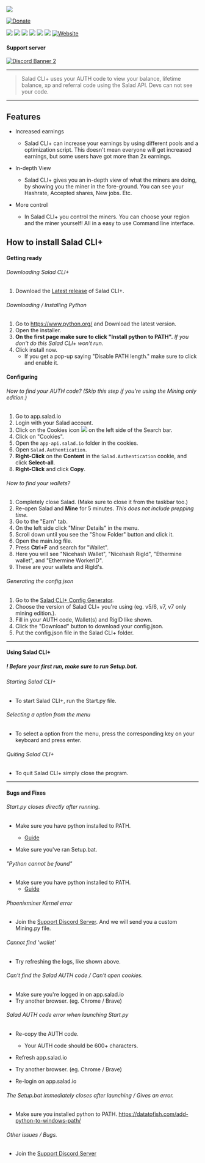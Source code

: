![](https://media.discordapp.net/attachments/844185675489607690/845581142701637672/Logo.png)

<!-- Badges -->

[![Donate](https://img.shields.io/badge/$-support-ff69b4.svg?style=flat-square)](https://paypal.me/WalkxCode)

![](https://img.shields.io/github/languages/code-size/WalkxCode/SaladCLI_Plus?style=flat-square) ![](https://img.shields.io/github/downloads/WalkxCode/SaladCLI_Plus/total?style=flat-square) ![](https://img.shields.io/github/license/WalkxCode/SaladCLI_Plus?style=flat-square) ![](https://img.shields.io/github/stars/WalkxCode/SaladCLI_Plus?style=flat-square)
![](https://img.shields.io/github/v/release/WalkxCode/SaladCLI_Plus?style=flat-square) ![](https://img.shields.io/github/v/tag/WalkxCode/SaladCLI_Plus?style=flat-square) [![Website](https://img.shields.io/website?down_color=red&down_message=offline&style=flat-square&up_color=green&up_message=online&url=https%3A%2F%2Fwalkyltd.xyz)](https://walkyltd.xyz/saladcli)

#### Support server
[![Discord Banner 2](https://discordapp.com/api/guilds/836251413544828929/widget.png?style=banner2)](https://discord.gg/D2VBbJDz8c)

<!-- End Badges -->

---

> Salad CLI+ uses your AUTH code to view your balance, lifetime balance, xp and referral code using the Salad API. Devs can not see your code.

---

## Features
- Increased earnings
  + Salad CLI+ can increase your earnings by using different pools and a optimization script. This doesn't mean everyone will get increased earnings, but some users have got more than 2x earnings.

- In-depth View
  + Salad CLI+ gives you an in-depth view of what the miners are doing, by showing you the miner in the fore-ground. You can see your Hashrate, Accepted shares, New jobs. Etc.

- More control
  + In Salad CLI+ you сontrol the miners. You can choose your region and the miner yourself! All in a easy to use Command line interface.



<!-- Install guide -->

## How to install Salad CLI+

#### Getting ready
###### Downloading Salad CLI+
1. Download the [Latest release](https://github.com/WalkxCode/SaladCLI_Plus/releases/latest) of Salad CLI+.

###### Downloading / Installing Python
1. Go to https://www.python.org/ and Download the latest version.
2. Open the installer.
3. **On the first page make sure to click "Install python to PATH".** *If you don't do this Salad CLI+ won't run.*
4. Click install now.
    + If you get a pop-up saying "Disable PATH length." make sure to click and enable it.


#### Configuring

###### How to find your AUTH code? (Skip this step if you're using the Mining only edition.)
1. Go to app.salad.io
2. Login with your Salad account.
3. Click on the Cookies icon ![](https://images-ext-2.discordapp.net/external/307zW6hU-4O2g0TaCN3VXR29D-byDrPOxcvtV7k5fTs/https/i.imgur.com/rCpRXdW.png) on the left side of the Search bar.
4. Click on "Cookies".
5. Open the `app-api.salad.io` folder in the cookies.
6. Open `Salad.Authentication`.
7. **Right-Click** on the **Content** in the `Salad.Authentication` cookie, and click **Select-all**.
8. **Right-Click** and click **Copy**.

###### How to find your wallets?
1. Completely close Salad. (Make sure to close it from the taskbar too.)
2. Re-open Salad and **Mine** for 5 minutes. *This does not include prepping time.*
3. Go to the "Earn" tab.
4. On the left side click "Miner Details" in the menu.
5. Scroll down until you see the "Show Folder" button and click it.
6. Open the main.log file.
7. Press **Ctrl+F** and search for "Wallet".
8. Here you will see "Nicehash Wallet", "Nicehash RigId", "Ethermine wallet", and "Ethermine WorkerID".
9. These are your wallets and RigId's.

###### Generating the config.json
1. Go to the [Salad CLI+ Config Generator](https://tpelaaja.github.io/Configure-CLI/#/asf).
2. Choose the version of Salad CLI+ you're using (eg. v5/6, v7, v7 only mining edition.).
3. Fill in your AUTH code, Wallet(s) and RigID like  shown.
4. Click the "Download" button to download your config.json.
5. Put the config.json file in the Salad CLI+ folder.


---
#### Using Salad CLI+

##### ! Before your first run, make sure to run Setup.bat.

###### Starting Salad CLI+
- To start Salad CLI+, run the Start<span></span>.py file.

###### Selecting a option from the menu
- To select a option from the menu, press the corresponding key on your keyboard and press enter.

###### Quiting Salad CLI+
- To quit Salad CLI+ simply close the program.

---
#### Bugs and Fixes

###### Start<span></span>.py closes directly after running.
- Make sure you have python installed to PATH.
  + [Guide](https://www.educative.io/edpresso/how-to-add-python-to-path-variable-in-windows)

- Make sure you've ran Setup.bat.

###### "Python cannot be found"
- Make sure you have python installed to PATH.
  + [Guide](https://www.educative.io/edpresso/how-to-add-python-to-path-variable-in-windows)

###### Phoenixminer Kernel error
- Join the [Support Discord Server](https://discord.gg/D2VBbJDz8c). And we will send you a custom Mining<span></span>.py file.

###### Cannot find 'wallet'
- Try refreshing the logs, like shown above.

###### Can't find the Salad AUTH code / Can't open cookies.
- Make sure you're logged in on app.salad.io
- Try another browser. (eg. Chrome / Brave)

###### Salad AUTH code error when launching Start<span></span>.py
- Re-copy the AUTH code.
  + Your AUTH code should be 600+ characters.

- Refresh app.salad.io
- Try another browser. (eg. Chrome / Brave)

- Re-login on app.salad.io

###### The Setup.bat immediately closes after launching / Gives an error.
- Make sure you installed python to PATH. https://datatofish.com/add-python-to-windows-path/


###### Other issues / Bugs.
- Join the [Support Discord Server](https://discord.gg/D2VBbJDz8c)





